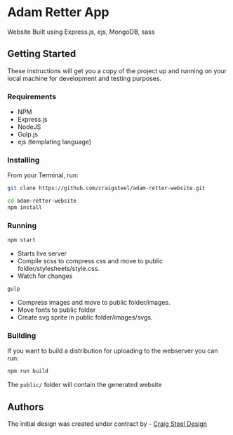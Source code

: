 # Adam Retter App

Website Built using Express.js, ejs, MongoDB, sass

## Getting Started

These instructions will get you a copy of the project up and running on your local machine for development and testing purposes.

### Requirements

* NPM
* Express.js
* NodeJS
* Gulp.js
* ejs (templating language)

### Installing

From your Terminal, run:

```bash
git clone https://github.com/craigsteel/adam-retter-website.git

cd adam-retter-website
npm install
```

### Running

```bash
npm start
```

* Starts live server
* Compile scss to compress css and move to public folder/stylesheets/style.css.
* Watch for changes

```bash
gulp
```

* Compress images and move to public folder/images.
* Move fonts to public folder
* Create svg sprite in public folder/images/svgs.

### Building

If you want to build a distribution for uploading to the webserver you can run:

```bash
npm run build
```

The `public/` folder will contain the generated website

## Authors

The initial design was created under contract by - [Craig Steel Design](https://craigsteel-design.com)
